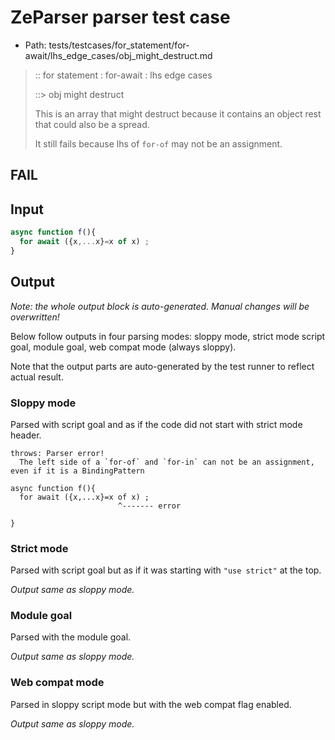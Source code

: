 # ZeParser parser test case

- Path: tests/testcases/for_statement/for-await/lhs_edge_cases/obj_might_destruct.md

> :: for statement : for-await : lhs edge cases
>
> ::> obj might destruct
>
> This is an array that might destruct because it contains an object rest that could also be a spread.
>
> It still fails because lhs of `for-of` may not be an assignment.

## FAIL

## Input

`````js
async function f(){
  for await ({x,...x}=x of x) ;
}
`````

## Output

_Note: the whole output block is auto-generated. Manual changes will be overwritten!_

Below follow outputs in four parsing modes: sloppy mode, strict mode script goal, module goal, web compat mode (always sloppy).

Note that the output parts are auto-generated by the test runner to reflect actual result.

### Sloppy mode

Parsed with script goal and as if the code did not start with strict mode header.

`````
throws: Parser error!
  The left side of a `for-of` and `for-in` can not be an assignment, even if it is a BindingPattern

async function f(){
  for await ({x,...x}=x of x) ;
                        ^------- error

}
`````

### Strict mode

Parsed with script goal but as if it was starting with `"use strict"` at the top.

_Output same as sloppy mode._

### Module goal

Parsed with the module goal.

_Output same as sloppy mode._

### Web compat mode

Parsed in sloppy script mode but with the web compat flag enabled.

_Output same as sloppy mode._
